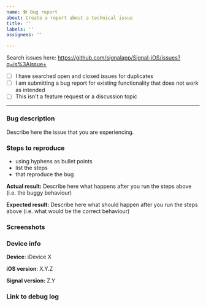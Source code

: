 ```yaml
---
name: 🛠️ Bug report
about: Create a report about a technical issue
title: ''
labels: ''
assignees: ''

---
```


<!-- This is a bug report template. By following the instructions below and filling out the sections with your information, you will help the developers get all the necessary data to fix your issue.
You can also preview your report before submitting it. You may remove sections that aren't relevant to your particular case.

Before we begin, please note that this tracker is only for issues. It is not for questions, comments, or feature requests.

If you would like to discuss a new feature or submit suggestions, please visit the community forum:
https://community.signalusers.org

If you are looking for support, please visit our support center:
https://support.signal.org/
or email support@signal.org

Let's begin with a checklist: Replace the empty checkboxes [ ] below with checked ones [x] accordingly. -->
Search issues here: https://github.com/signalapp/Signal-iOS/issues?q=is%3Aissue+

- [ ] I have searched open and closed issues for duplicates
- [ ] I am submitting a bug report for existing functionality that does not work as intended
- [ ] This isn't a feature request or a discussion topic

----------------------------------------

### Bug description
Describe here the issue that you are experiencing.

### Steps to reproduce
- using hyphens as bullet points
- list the steps
- that reproduce the bug

**Actual result:** Describe here what happens after you run the steps above (i.e. the buggy behaviour)

**Expected result:** Describe here what should happen after you run the steps above (i.e. what would be the correct behaviour)

### Screenshots
<!-- you can drag and drop images below -->


### Device info
<!-- replace the examples with your info -->
**Device**: iDevice X

**iOS version**: X.Y.Z

**Signal version:** Z.Y

### Link to debug log
<!-- Ensure that "Enable Debug Log" is on in Signal's settings then make the bug happen and immediately after that tap "Submit Debug Log" from settings and paste the link below. -->

<!--  If this is a crashing bug, after filing this issue, email a copy of your latest crash report to support@whispersystems.org

To get a crash log:

1. Go to the iOS Settings app.
2. Go to Privacy.
3. Go to Analytics or Diagnostics & Usage.
4. Select Analytics Data or Diagnostics & Usage Data.
5. Locate the .ips crash log for Signal.
    The logs will be named in the format: Signal(DateTime).ips
6. Select the desired Signal log.
7.a iOS 11 users, tap the Share icon in the top right corner and jump to step 10.
7.b iOS 9&10 users, long press to see the option to highlight text and select the entire text of the log. It will end in EOF.
8. Once the text is selected, tap Copy.
9. Paste the copied text into an email.
10. Send the email to support@signal.org with a subject like:
  * "iOS Crash Log: (your github issue)"
  * Example subject: iOS Crash Log: Crash on launch #111
  * Example subject: iOS Crash Log: Crash when sending video #222
-->
